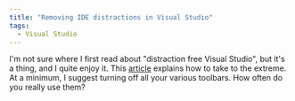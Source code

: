 ```yaml
---
title: "Removing IDE distractions in Visual Studio"
tags:
  - Visual Studio
---
```



I'm not sure where I first read about "distraction free Visual Studio", but it's a thing, and I quite enjoy it. This [article](http://www.thebooleanfrog.com/post/2011/11/23/Distraction-Free-Coding-in-Visual-Studio.aspx) explains how to take to the extreme. At a minimum, I suggest turning off all your various toolbars. How often do you really use them?